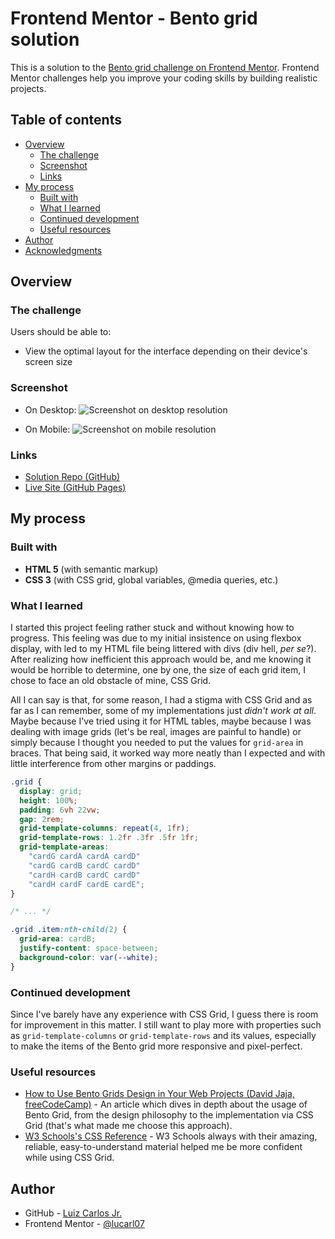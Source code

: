 # Frontend Mentor - Bento grid solution

This is a solution to the [Bento grid challenge on Frontend Mentor](https://www.frontendmentor.io/challenges/bento-grid-RMydElrlOj). Frontend Mentor challenges help you improve your coding skills by building realistic projects. 

## Table of contents

- [Overview](#overview)
  - [The challenge](#the-challenge)
  - [Screenshot](#screenshot)
  - [Links](#links)
- [My process](#my-process)
  - [Built with](#built-with)
  - [What I learned](#what-i-learned)
  - [Continued development](#continued-development)
  - [Useful resources](#useful-resources)
- [Author](#author)
- [Acknowledgments](#acknowledgments)

## Overview

### The challenge

Users should be able to:

- View the optimal layout for the interface depending on their device's screen size

### Screenshot

- On Desktop:
![Screenshot on desktop resolution](./public/screenshot.jpg)

- On Mobile:
![Screenshot on mobile resolution](./public/screenshot-mobile.jpg)

### Links

- [Solution Repo (GitHub)](https://github.com/lucarl07/bento-grid)
- [Live Site (GitHub Pages)](https://lucarl07.github.io/bento-grid/)

## My process

### Built with

- **HTML 5** (with semantic markup)
- **CSS 3** (with CSS grid, global variables, @media queries, etc.)

### What I learned

I started this project feeling rather stuck and without knowing how to progress. This feeling was due to my initial insistence on using flexbox display, with led to my HTML file being littered with divs (div hell, *per se*?). After realizing how inefficient this approach would be, and me knowing it would be horrible to determine, one by one, the size of each grid item, I chose to face an old obstacle of mine, CSS Grid.

All I can say is that, for some reason, I had a stigma with CSS Grid and as far as I can remember, some of my implementations just *didn't work at all*. Maybe because I've tried using it for HTML tables, maybe because I was dealing with image grids (let's be real, images are painful to handle) or simply because I thought you needed to put the values for `grid-area` in braces. That being said, it worked way more neatly than I expected and with little interference from other margins or paddings.

```css
.grid {
  display: grid;
  height: 100%;
  padding: 6vh 22vw;
  gap: 2rem;
  grid-template-columns: repeat(4, 1fr);
  grid-template-rows: 1.2fr .3fr .5fr 1fr;
  grid-template-areas: 
    "cardG cardA cardA cardD"
    "cardG cardB cardC cardD"
    "cardH cardB cardC cardD"
    "cardH cardF cardE cardE";
}

/* ... */

.grid .item:nth-child(2) {
  grid-area: cardB;
  justify-content: space-between;
  background-color: var(--white);
}
```

### Continued development

Since I've barely have any experience with CSS Grid, I guess there is room for improvement in this matter. I still want to play more with properties such as `grid-template-columns` or `grid-template-rows` and its values, especially to make the items of the Bento grid more responsive and pixel-perfect.

### Useful resources

- [How to Use Bento Grids Design in Your Web Projects (David Jaja, freeCodeCamp)](https://www.freecodecamp.org/news/bento-grids-in-web-design/) - An article which dives in depth about the usage of Bento Grid, from the design philosophy to the implementation via CSS Grid (that's what made me choose this approach).
- [W3 Schools's CSS Reference](https://www.w3schools.com/cssref/index.php) - W3 Schools always with their amazing, reliable, easy-to-understand material helped me be more confident while using CSS Grid.

## Author

- GitHub - [Luiz Carlos Jr.](https://github.com/lucarl07)
- Frontend Mentor - [@lucarl07](https://www.frontendmentor.io/profile/lucarl07)